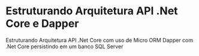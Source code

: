 # Estruturando Arquitetura API .Net Core e Dapper

Estruturando Arquitetura API .Net Core com uso de
Micro ORM Dapper com .Net Core persistindo em um banco SQL Server

